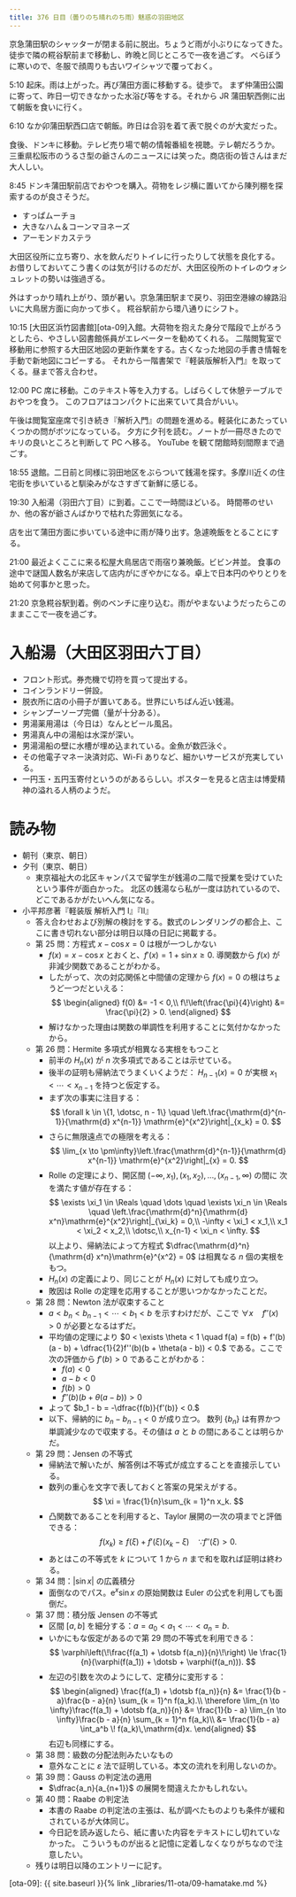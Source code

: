 ```yaml
---
title: 376 日目（曇りのち晴れのち雨）魅惑の羽田地区
---
```


京急蒲田駅のシャッターが閉まる前に脱出。ちょうど雨が小ぶりになってきた。
徒歩で隣の糀谷駅前まで移動し、昨晩と同じところで一夜を過ごす。
べらぼうに寒いので、冬服で顔周りも古いワイシャツで覆っておく。

5:10 起床。雨は上がった。再び蒲田方面に移動する。徒歩で。
まず仲蒲田公園に寄って、昨日一切できなかった水浴び等をする。それから JR 蒲田駅西側に出て朝飯を食いに行く。

6:10 なか卯蒲田駅西口店で朝飯。昨日は合羽を着て表で脱ぐのが大変だった。

食後、ドンキに移動。テレビ売り場で朝の情報番組を視聴。テレ朝だろうか。
三重県松阪市のうるさ型の爺さんのニュースには笑った。商店街の皆さんはまだ大人しい。

8:45 ドンキ蒲田駅前店でおやつを購入。荷物をレジ横に置いてから陳列棚を探索するのが良さそうだ。
* すっぱムーチョ
* 大きなハム＆コーンマヨネーズ
* アーモンドカステラ

大田区役所に立ち寄り、水を飲んだりトイレに行ったりして状態を良化する。
お借りしておいてこう書くのは気が引けるのだが、大田区役所のトイレのウォシュレットの勢いは強過ぎる。

外はすっかり晴れ上がり、頭が暑い。京急蒲田駅まで戻り、羽田空港線の線路沿いに大鳥居方面に向かって歩く。
糀谷駅前から環八通りにシフト。

10:15 [大田区浜竹図書館][ota-09]入館。大荷物を抱えた身分で階段で上がろうとしたら、やさしい図書館係員がエレベーターを勧めてくれる。
二階閲覧室で移動用に参照する大田区地図の更新作業をする。古くなった地図の手書き情報を手動で新地図にコピーする。
それから一階書架で『軽装版解析入門』を取ってくる。昼まで答え合わせ。

12:00 PC 席に移動。このテキスト等を入力する。しばらくして休憩テーブルでおやつを食う。
このフロアはコンパクトに出来ていて具合がいい。

午後は閲覧室座席で引き続き『解析入門』の問題を進める。軽装化にあたっていくつかの問がボツになっている。
夕方に夕刊を読む。ノートが一冊尽きたのでキリの良いところと判断して PC へ移る。
YouTube を観て閉館時刻間際まで過ごす。

18:55 退館。二日前と同様に羽田地区をぶらついて銭湯を探す。多摩川近くの住宅街を歩いていると馴染みがなさすぎて新鮮に感じる。

19:30 入船湯（羽田六丁目）に到着。ここで一時間ほどいる。
時間帯のせいか、他の客が爺さんばかりで枯れた雰囲気になる。

店を出て蒲田方面に歩いている途中に雨が降り出す。急遽晩飯をとることにする。

21:00 最近よくここに来る松屋大鳥居店で雨宿り兼晩飯。ビビン丼並。
食事の途中で謎国人数名が来店して店内がにぎやかになる。卓上で日本円のやりとりを始めて何事かと思った。

21:20 京急糀谷駅到着。例のベンチに座り込む。雨がやまないようだったらこのままここで一夜を過ごす。

# 入船湯（大田区羽田六丁目）

* フロント形式。券売機で切符を買って提出する。
* コインランドリー併設。
* 脱衣所に店の小冊子が置いてある。世界にいちばん近い銭湯。
* シャンプーソープ完備（量が十分ある）。
* 男湯薬用湯は（今日は）なんとビール風呂。
* 男湯真ん中の湯船は水深が深い。
* 男湯湯船の壁に水槽が埋め込まれている。金魚が数匹泳ぐ。
* その他電子マネー決済対応、Wi-Fi ありなど、細かいサービスが充実している。
* 一円玉・五円玉寄付というのがあるらしい。ポスターを見ると店主は博愛精神の溢れる人柄のようだ。

# 読み物

* 朝刊（東京、朝日）
* 夕刊（東京、朝日）
  * 東京福祉大の北区キャンパスで留学生が銭湯の二階で授業を受けていたという事件が面白かった。
    北区の銭湯なら私が一度は訪れているので、どこであるかがたいへん気になる。
* 小平邦彦著『軽装版 解析入門 I』『II』
  * 答え合わせおよび別解の検討をする。数式のレンダリングの都合上、ここに書き切れない部分は明日以降の日記に掲載する。
  * 第 25 問：方程式 $x - \cos x = 0$ は根が一つしかない
    * $f(x) = x - \cos x$ とおくと、$f'(x) = 1 + \sin x \ge 0.$ 導関数から $f(x)$ が非減少関数であることがわかる。
    * したがって、次の対応関係と中間値の定理から $f(x) = 0$ の根はちょうど一つだといえる：
      $$
      \begin{aligned}
      f(0) &= -1 < 0,\\
      f\!\left(\frac{\pi}{4}\right) &= \frac{\pi}{2} > 0.
      \end{aligned}
      $$
    * 解けなかった理由は関数の単調性を利用することに気付かなかったから。
  * 第 26 問：Hermite 多項式が相異なる実根をもつこと
    * 前半の $H_n(x)$ が $n$ 次多項式であることは示せている。
    * 後半の証明も帰納法でうまくいくようだ：
      $H_{n-1}(x) = 0$ が実根 $x_1 < \dotsb < x_{n-1}$ を持つと仮定する。
    * まず次の事実に注目する：
      $$
      \forall k \in \{1, \dotsc, n - 1\} \quad
      \left.\frac{\mathrm{d}^{n-1}}{\mathrm{d} x^{n-1}} \mathrm{e}^{x^2}\right|_{x_k} = 0.
      $$
    * さらに無限遠点での極限を考える：
      $$
      \lim_{x \to \pm\infty}\left.\frac{\mathrm{d}^{n-1}}{\mathrm{d} x^{n-1}} \mathrm{e}^{x^2}\right|_{x} = 0.
      $$
    * Rolle の定理により、開区間 ${(-\infty, x_1)}, {(x_1, x_2)}, \dotsc, {(x_{n-1}, \infty)}$ の間に
      次を満たす値が存在する：
      $$
      \exists \xi_1 \in \Reals \quad
      \dots \quad
      \exists \xi_n \in \Reals \quad
      \left.\frac{\mathrm{d}^n}{\mathrm{d} x^n}\mathrm{e}^{x^2}\right|_{\xi_k} = 0,\\
      -\infty < \xi_1 < x_1,\\
      x_1 < \xi_2 < x_2,\\
      \dotsc,\\
      x_{n-1} < \xi_n < \infty.
      $$
      以上より、帰納法によって方程式 $\dfrac{\mathrm{d}^n}{\mathrm{d} x^n}\mathrm{e}^{x^2} = 0$ は相異なる $n$ 個の実根をもつ。
    * $H_n(x)$ の定義により、同じことが $H_n(x)$ に対しても成り立つ。
    * 敗因は Rolle の定理を応用することが思いつかなかったことだ。
  * 第 28 問：Newton 法が収束すること
    * $a < b_n < b_{n-1} < \dotsb < b_1 < b$ を示すわけだが、ここで $\forall x \quad f''(x) > 0$ が必要となるはずだ。
    * 平均値の定理により
      $0 < \exists \theta < 1 \quad f(a) = f(b) + f'(b)(a - b) + \dfrac{1}{2}f''(b)(b + \theta(a - b)) < 0.$
      である。ここで次の評価から $f'(b) > 0$ であることがわかる：
      * $f(a) < 0$
      * $a - b < 0$
      * $f(b) > 0$
      * $f''(b)(b + \theta(a - b)) > 0$
    * よって $b_1 - b = -\dfrac{f(b)}{f'(b)} < 0.$
    * 以下、帰納的に $b_n - b_{n-1} < 0$ が成り立つ。
      数列 $\{b_n\}$ は有界かつ単調減少なので収束する。その値は $a$ と $b$ の間にあることは明らかだ。
  * 第 29 問：Jensen の不等式
    * 帰納法で解いたが、解答例は不等式が成立することを直接示している。
    * 数列の重心を文字で表しておくと答案の見栄えがする。
      $$
      \xi = \frac{1}{n}\sum_{k = 1}^n x_k.
      $$
    * 凸関数であることを利用すると、Taylor 展開の一次の項までと評価できる：
      $$
      f(x_k) \ge f(\xi) + f'(\xi)(x_k - \xi)\quad\because f''(\xi) > 0.
      $$
    * あとはこの不等式を $k$ について $1$ から $n$ まで和を取れば証明は終わる。
  * 第 34 問：${|\sin x|}$ の広義積分
    * 面倒なのでパス。$\mathrm{e}^x \sin x$ の原始関数は Euler の公式を利用しても面倒だ。
  * 第 37 問：積分版 Jensen の不等式
    * 区間 ${[a, b]}$ を細分する：$a = a_0 < a_1 < \dotsb < a_n = b.$
    * いかにもな仮定があるので第 29 問の不等式を利用できる：
      $$
      \varphi\left(\!\frac{f(a_1) + \dotsb f(a_n)}{n}\!\right)
      \le \frac{1}{n}(\varphi(f(a_1)) + \dotsb + \varphi(f(a_n))).
      $$
    * 左辺の引数を次のようにして、定積分に変形する：
      $$
      \begin{aligned}
      \frac{f(a_1) + \dotsb f(a_n)}{n}
      &= \frac{1}{b - a}\frac{b - a}{n} \sum_{k = 1}^n f(a_k).\\
      \therefore \lim_{n \to \infty}\frac{f(a_1) + \dotsb f(a_n)}{n}
      &= \frac{1}{b - a} \lim_{n \to \infty}\frac{b - a}{n} \sum_{k = 1}^n f(a_k)\\
      &= \frac{1}{b - a} \int_a^b \! f(a_k)\,\mathrm{d}x.
      \end{aligned}
      $$
      右辺も同様にする。
  * 第 38 問：級数の分配法則みたいなもの
    * 意外なことに $\varepsilon$ 法で証明している。本文の流れを利用しないのか。
  * 第 39 問：Gauss の判定法の適用
    * $\dfrac{a_n}{a_{n+1}}$ の展開を間違えたかもしれない。
  * 第 40 問：Raabe の判定法
    * 本書の Raabe の判定法の主張は、私が調べたものよりも条件が緩和されているが大体同じ。
    * 今日記を読み返したら、紙に書いた内容をテキストにし切れていなかった。
      こういうものが出ると記憶に定着しなくなりがちなので注意したい。
  * 残りは明日以降のエントリーに記す。

[ota-09]: {{ site.baseurl }}{% link _libraries/11-ota/09-hamatake.md %}

